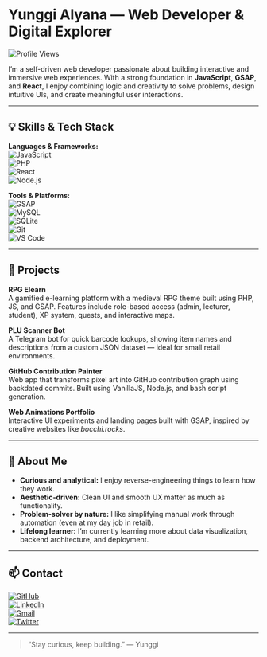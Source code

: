 # Yunggi Alyana — Web Developer & Digital Explorer

![Profile Views](https://komarev.com/ghpvc/?username=YunggiAlyana&color=blue)

I’m a self-driven web developer passionate about building interactive and immersive web experiences. With a strong foundation in **JavaScript**, **GSAP**, and **React**, I enjoy combining logic and creativity to solve problems, design intuitive UIs, and create meaningful user interactions.

---

## 💡 Skills & Tech Stack

**Languages & Frameworks:**  
![JavaScript](https://img.shields.io/badge/JavaScript-F7DF1E?style=flat-square&logo=javascript&logoColor=black)  
![PHP](https://img.shields.io/badge/PHP-777BB4?style=flat-square&logo=php&logoColor=white)  
![React](https://img.shields.io/badge/React-20232A?style=flat-square&logo=react&logoColor=61DAFB)  
![Node.js](https://img.shields.io/badge/Node.js-339933?style=flat-square&logo=node.js&logoColor=white)

**Tools & Platforms:**  
![GSAP](https://img.shields.io/badge/GSAP-88CE02?style=flat-square&logo=greensock&logoColor=white)  
![MySQL](https://img.shields.io/badge/MySQL-005C84?style=flat-square&logo=mysql&logoColor=white)  
![SQLite](https://img.shields.io/badge/SQLite-003B57?style=flat-square&logo=sqlite&logoColor=white)  
![Git](https://img.shields.io/badge/Git-F05032?style=flat-square&logo=git&logoColor=white)  
![VS Code](https://img.shields.io/badge/VS%20Code-007ACC?style=flat-square&logo=visualstudiocode&logoColor=white)

---

## 🚀 Projects

**RPG Elearn**  
A gamified e-learning platform with a medieval RPG theme built using PHP, JS, and GSAP. Features include role-based access (admin, lecturer, student), XP system, quests, and interactive maps.

**PLU Scanner Bot**  
A Telegram bot for quick barcode lookups, showing item names and descriptions from a custom JSON dataset — ideal for small retail environments.

**GitHub Contribution Painter**  
Web app that transforms pixel art into GitHub contribution graph using backdated commits. Built using VanillaJS, Node.js, and bash script generation.

**Web Animations Portfolio**  
Interactive UI experiments and landing pages built with GSAP, inspired by creative websites like *bocchi.rocks*.

---

## 🧠 About Me

- **Curious and analytical:** I enjoy reverse-engineering things to learn how they work.  
- **Aesthetic-driven:** Clean UI and smooth UX matter as much as functionality.  
- **Problem-solver by nature:** I like simplifying manual work through automation (even at my day job in retail).  
- **Lifelong learner:** I’m currently learning more about data visualization, backend architecture, and deployment.

---

## 📫 Contact

[![GitHub](https://img.shields.io/badge/GitHub-%23181717.svg?style=flat-square&logo=github&logoColor=white)](https://github.com/YunggiAlyana)  
[![LinkedIn](https://img.shields.io/badge/LinkedIn-%230A66C2.svg?style=flat-square&logo=linkedin&logoColor=white)](https://www.linkedin.com/in/yunggi-alyana318/)  
[![Gmail](https://img.shields.io/badge/Email-%23D14836.svg?style=flat-square&logo=gmail&logoColor=white)](mailto:yunggialyana123@gmail.com)  
[![Twitter](https://img.shields.io/badge/Twitter-%231DA1F2.svg?style=flat-square&logo=twitter&logoColor=white)](https://x.com/Ccookies25)

---

> “Stay curious, keep building.” — Yunggi
